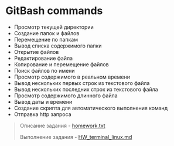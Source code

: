 # GitBash commands

* Просмотр текущей директории
* Создание папок и файлов
* Перемещение по папкам
* Вывод списка содержимого папки
* Открытие файлов
* Редактирование файла
* Копирование и перемещение файлов
* Поиск файлов по имени
* Просмотр содержимого в реальном времени
* Вывод нескольких первых строк из текстового файла
* Вывод нескольких последних строк из текстового файла
* Просмотр содержимого длинного файла
* Вывод даты и времени
* Создание скрипта для автоматического выполнения команд
* Отправка http запроса

> Описание задания - [homework.txt](https://github.com/Dmitry-bond/bash_commands/blob/main/homework.txt)
> 
> Выполнение задания - [HW_terminal_linux.md](https://github.com/Dmitry-bond/bash_commands/blob/main/HW_terminal_linux.md)


